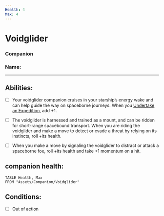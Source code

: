 ```yaml
---
Health: 4
Max: 4
---
```

# Voidglider
### Companion
### Name:
<hr>

## Abilities:
- [ ] Your voidglider companion cruises in your starship’s energy wake and can help guide the way on spaceborne journeys. When you [Undertake an Expedition](Moves/exploration/undertake_an_expedition), add +1.

- [ ] The voidglider is harnessed and trained as a mount, and can be ridden for short-range spacebound transport. When you are riding the voidglider and make a move to detect or evade a threat by relying on its instincts, roll +its health.

- [ ] When you make a move by signaling the voidglider to distract or attack a spaceborne foe, roll +its health and take +1 momentum on a hit.

## companion health:
```dataview
TABLE Health, Max
FROM "Assets/Companion/Voidglider"
```
## Conditions:
- [ ] Out of action

